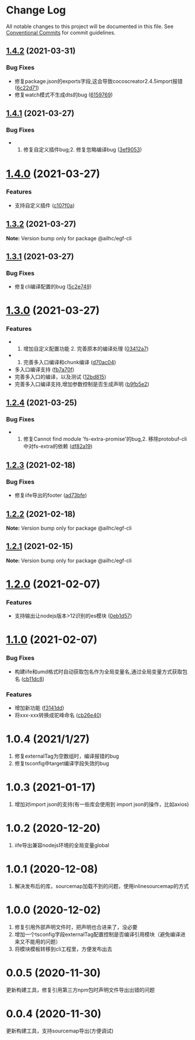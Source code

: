 # Change Log

All notable changes to this project will be documented in this file.
See [Conventional Commits](https://conventionalcommits.org) for commit guidelines.

## [1.4.2](https://github.com/AILHC/EasyGameClientFrameworkOpen/compare/@ailhc/egf-cli@1.4.1...@ailhc/egf-cli@1.4.2) (2021-03-31)


### Bug Fixes

* 修复package.json的exports字段,这会导致cocoscreator2.4.5import报错 ([6c22d71](https://github.com/AILHC/EasyGameClientFrameworkOpen/commit/6c22d71f6f32ec566b95e7b299ec91e732e99585))
* 修复watch模式不生成dts的bug ([6159769](https://github.com/AILHC/EasyGameClientFrameworkOpen/commit/61597696274a231e032920adfbddf723eb109be9))





## [1.4.1](https://github.com/AILHC/EasyGameClientFrameworkOpen/compare/@ailhc/egf-cli@1.4.0...@ailhc/egf-cli@1.4.1) (2021-03-27)


### Bug Fixes

* 1. 修复自定义插件bug;2. 修复忽略编译bug ([3ef9053](https://github.com/AILHC/EasyGameClientFrameworkOpen/commit/3ef905334b490cfe3fc568d8af860bb4ec68489e))





# [1.4.0](https://github.com/AILHC/EasyGameClientFrameworkOpen/compare/@ailhc/egf-cli@1.3.2...@ailhc/egf-cli@1.4.0) (2021-03-27)


### Features

* 支持自定义插件 ([c107f0a](https://github.com/AILHC/EasyGameClientFrameworkOpen/commit/c107f0a9a93b34a95eccca34dc2da0381bc90e8b))





## [1.3.2](https://github.com/AILHC/EasyGameClientFrameworkOpen/compare/@ailhc/egf-cli@1.3.1...@ailhc/egf-cli@1.3.2) (2021-03-27)

**Note:** Version bump only for package @ailhc/egf-cli





## [1.3.1](https://github.com/AILHC/EasyGameClientFrameworkOpen/compare/@ailhc/egf-cli@1.3.0...@ailhc/egf-cli@1.3.1) (2021-03-27)


### Bug Fixes

* 修复cli编译配置的bug ([5c2e749](https://github.com/AILHC/EasyGameClientFrameworkOpen/commit/5c2e749aeefd0dc9a6ece2c752c4fb0dd08d286e))





# [1.3.0](https://github.com/AILHC/EasyGameClientFrameworkOpen/compare/@ailhc/egf-cli@1.2.4...@ailhc/egf-cli@1.3.0) (2021-03-27)


### Features

* 1. 增加自定义配置功能 2. 完善原本的编译处理 ([03412a7](https://github.com/AILHC/EasyGameClientFrameworkOpen/commit/03412a7689dfde1eae7f4dd18c87d8dc09b2e65c))
* 1. 完善多入口编译和chunk编译 ([d70ac04](https://github.com/AILHC/EasyGameClientFrameworkOpen/commit/d70ac041a54ff4723b48dbeb384ce3150dafa6a6))
* 多入口编译支持 ([fb7a70f](https://github.com/AILHC/EasyGameClientFrameworkOpen/commit/fb7a70f11d77ede4938b72931e9aac63b059e500))
* 完善多入口的编译，以及测试 ([12bd815](https://github.com/AILHC/EasyGameClientFrameworkOpen/commit/12bd81507b93d182fd1f78c93c5d52d3c5e8e16d))
* 完善多入口编译支持,增加参数控制是否生成声明 ([b9fb5e2](https://github.com/AILHC/EasyGameClientFrameworkOpen/commit/b9fb5e2e61db85af7ac88c667feeb1d9697c287e))





## [1.2.4](https://github.com/AILHC/EasyGameClientFrameworkOpen/compare/@ailhc/egf-cli@1.2.3...@ailhc/egf-cli@1.2.4) (2021-03-25)


### Bug Fixes

* 1. 修复Cannot find module 'fs-extra-promise'的bug,2. 移除protobuf-cli中对fs-extra的依赖 ([df82a19](https://github.com/AILHC/EasyGameClientFrameworkOpen/commit/df82a1984df6155678ec9f95416469a3ad1a27af))





## [1.2.3](https://github.com/AILHC/EasyGameClientFrameworkOpen/compare/@ailhc/egf-cli@1.2.2...@ailhc/egf-cli@1.2.3) (2021-02-18)


### Bug Fixes

* 修复iife导出的footer ([ad73bfe](https://github.com/AILHC/EasyGameClientFrameworkOpen/commit/ad73bfee3210479c2f26b52751f0ad2914207073))





## [1.2.2](https://github.com/AILHC/EasyGameClientFrameworkOpen/compare/@ailhc/egf-cli@1.2.1...@ailhc/egf-cli@1.2.2) (2021-02-18)

**Note:** Version bump only for package @ailhc/egf-cli





## [1.2.1](https://github.com/AILHC/EasyGameClientFrameworkOpen/compare/@ailhc/egf-cli@1.2.0...@ailhc/egf-cli@1.2.1) (2021-02-15)

**Note:** Version bump only for package @ailhc/egf-cli





# [1.2.0](https://github.com/AILHC/EasyGameClientFrameworkOpen/compare/@ailhc/egf-cli@1.1.0...@ailhc/egf-cli@1.2.0) (2021-02-07)


### Features

* 支持输出让nodejs版本>12识别的es模块 ([0eb1d57](https://github.com/AILHC/EasyGameClientFrameworkOpen/commit/0eb1d57dc1563f4c43314d0c29e9502ccfc5b3c9))





# [1.1.0](https://github.com/AILHC/EasyGameClientFrameworkOpen/compare/@ailhc/egf-cli@1.0.4...@ailhc/egf-cli@1.1.0) (2021-02-07)


### Bug Fixes

* 构建iife和umd格式时自动获取包名作为全局变量名,通过全局变量方式获取包名 ([cb11dc8](https://github.com/AILHC/EasyGameClientFrameworkOpen/commit/cb11dc877eab5c2d66019d9f95cb504eff983e9f))


### Features

* 增加新功能 ([f3141dd](https://github.com/AILHC/EasyGameClientFrameworkOpen/commit/f3141dd15f15557791459e794244a4fc333a20e1))
* 将xxx-xxx转换成驼峰命名 ([cb26e40](https://github.com/AILHC/EasyGameClientFrameworkOpen/commit/cb26e40e20b9cb35618faf88dcafa04e2881afbe))





# 1.0.4 (2021/1/27)

1. 修复externalTag为空数组时，编译报错的bug
2. 修复tsconfig中target编译字段失效的bug

# 1.0.3 (2021-01-17)

1. 增加对import json的支持(有一些库会使用到 import json的操作，比如axios)

# 1.0.2 (2020-12-20)

1. iife导出兼容nodejs环境的全局变量global

# 1.0.1 (2020-12-08)

1. 解决发布后的库，sourcemap加载不到的问题，使用inlinesourcemap的方式

# 1.0.0 (2020-12-02)

1. 修复引用外部声明文件时，把声明也合进来了，没必要
2. 增加一个tsconfig字段externalTag配置控制是否编译引用模块（避免编译进来又不能用的问题）
3. 将模块模板转移到cli工程里，方便发布出去

# 0.0.5 (2020-11-30)

更新构建工具，修复引用第三方npm包时声明文件导出出错的问题

# 0.0.4 (2020-11-30)

更新构建工具，支持sourcemap导出(方便调试)
